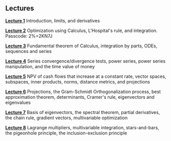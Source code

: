 ## Lectures

**[Lecture 1](https://ucla.zoom.us/rec/share/BuFfBLEg5PbvspoXIa2DwpX6dJrGYMQT-JB7MTUwSUHxQdWlCDC9CH-oAB12msyJ.YDghvL_hnkA7tOB8)** Introduction, limits, and derivatives

**[Lecture 2](https://ucla.zoom.us/rec/share/GYIlj1PhzxkNKaf70G--OR0Fakyix2muMEsFEVLANv5yEEyylNYts6ZxtR6nb_j5.-r01pt3SG1Pikdxw?startTime=1720744276000)** Optimization using Calculus, L'Hospital's rule, and integration. Passcode: 2%=2KN7J

**[Lecture 3](https://ucla.zoom.us/rec/share/rMVPmT4st70Icg64eUUAVju-E4lFlMnjMWmWg79g97MMpEKmr9sWFLaxA5U5dqxV.N-xHn2fDcMX5uuSS)** Fundamental theorem of Calculus, integration by parts, ODEs, sequences and series

**[Lecture 4](https://ucla.zoom.us/rec/share/xcX41Zr3sbItvKJ2G8EO7F_IHU73peBoEifFCQ6n1peM1rDGLHlqAnaQvHD2gPYs.PiD_veWyNRazBXLh)** Series convergence/divergence tests, power series, power series manipulation, and the time value of money

**[Lecture 5](https://ucla.zoom.us/rec/share/OMsg1pV8OwSl3szxMHyFoEPOXrSdYGX9WtXwE1UvF25u-gPhSLRwcrXcgQx_Wjdn.jyAwVWRphJBpYOtz)** NPV of cash flows that increase at a constant rate, vector spaces, subspaces, inner products, norms, distance metrics, and projections 

**[Lecture 6](https://ucla.zoom.us/rec/share/nA5Yw_qf-yc5aAQMBa60Vb-Tqx8tJFtA7ZIbHh3wxwSdiIDXESBY3rkSCBufkbpF.KSrvfyVbX-KasjBU)** Projections, the Gram-Schmidt Orthogonalization process, best approximation theorem, determinants, Cramer's rule, eigenvectors and eigenvalues

**[Lecture 7](https://ucla.zoom.us/rec/share/i0ZJu94ehj8DrGUCfXVzEAPZB4dAvG6jne4ySxH8y74e4M_vYNANiOM9sJyOkuoz.jOrLI4Rbpcjcon2_)** Basis of eigenvectors, the spectral theorem, partial derivatives, the chain rule, gradient vectors, multivariable optimization

**[Lecture 8](https://ucla.zoom.us/rec/share/cLaKMcPJq9FYmjhyYWOuJ6N-b9Vac-naOOUlm-jI3O3485BZuAFqOG6aPtiNu3CP.NY3Kz2_h61eNgKnX)** Lagrange multipliers, multivariable integration, stars-and-bars, the pigeonhole principle, the inclusion-exclusion principle
